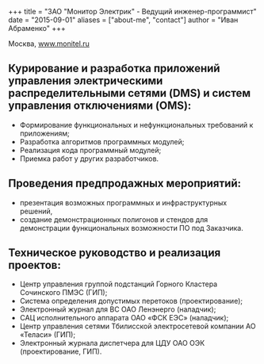 +++
title = "ЗАО \"Монитор Электрик\" - Ведущий инженер-программист"
date = "2015-09-01"
aliases = ["about-me", "contact"]
author = "Иван Абраменко"
+++

Москва, www.monitel.ru

## Курирование и разработка приложений управления электрическими распределительными сетями (DMS) и систем управления отключениями (OMS):
- Формирование функциональных и нефункциональных требований к приложениям;
- Разработка алгоритмов программных модулей;
- Реализация кода программный модулей;
- Приемка работ у других разработчиков.

## Проведения предпродажных мероприятий: 

- презентация возможных программных и инфраструктурных решений, 
- создание демонстрационных полигонов и стендов для демонстрации функциональных возможности ПО под Заказчика.

## Техническое руководство и реализация проектов:
- Центр управления группой подстанций Горного Кластера Сочинского ПМЭС (ГИП);
- Система определения допустимых перетоков (проектирование);
- Электронный журнал для ВС ОАО Ленэнерго (наладчик);
- САЦ исполнительного аппарата ОАО «ФСК ЕЭС» (наладчик);
- Центр управления сетями Тбилисской электросетевой компании АО «Теласи» (ГИП);
- Электронный журнала диспетчера для ЦДУ ОАО ОЭК (проектирование, ГИП).
